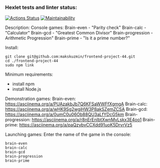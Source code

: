 ### Hexlet tests and linter status:
[![Actions Status](https://github.com/makskuzmin/frontend-project-44/workflows/hexlet-check/badge.svg)](https://github.com/makskuzmin/frontend-project-44/actions)
[![Maintainability](https://api.codeclimate.com/v1/badges/0537f0efc1afb9357022/maintainability)](https://codeclimate.com/github/makskuzmin/frontend-project-44/maintainability)

Description:
Console games:
Brain-even - "Parity check"
Brain-calc - "Calculator"
Brain-gcd - "Greatest Common Divisor"
Brain-progression - Arithmetic Progression"
Brain-prime - "Is it a prime number?"

Install: 
```
git clone git@github.com:makskuzmin/frontend-project-44.git
cd ./frontend-project-44
sudo npm link
```

Minimum requirements:
- install npm
- install Node.js 

Demonstration games:
Brain-even:
https://asciinema.org/a/PUAzakbJb7Q6KFSaWWFfXgmgA
Brain-calc:
https://asciinema.org/a/wHK9Sg2wgiHW3P8akSZemZCSA
Brain-gcd:
https://asciinema.org/a/0umC0u06Ob88QU3aLfYDcG5km
Brain-progression:
https://asciinema.org/a/r8nErEnIbtXwnMvLskx3E4oo1
Brain-prime:
https://asciinema.org/a/paQzybvCCXdd91uoK5DrvrVz5

Launching games:
Enter the name of the game in the console:
```
brain-even
brain-calc
brain-gcd
brain-progression
brain-prime
```